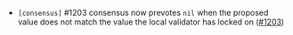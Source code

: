 - `[consensus]` \#1203 consensus now prevotes `nil` when the proposed value
  does not match the value the local validator has locked on
  ([\#1203](https://github.com/cometbft/cometbft/pull/1203))